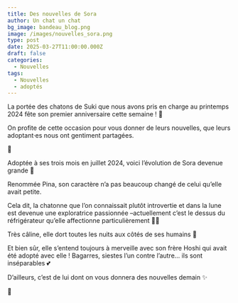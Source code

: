 ```yaml
---
title: Des nouvelles de Sora
author: Un chat un chat
bg_image: bandeau_blog.png
image: /images/nouvelles_sora.png
type: post
date: 2025-03-27T11:00:00.000Z
draft: false
categories:
  - Nouvelles
tags:
  - Nouvelles
  - adoptés
---
```

La portée des chatons de Suki que nous avons pris en charge au printemps 2024 fête son premier anniversaire cette semaine ! 🎂

On profite de cette occasion pour vous donner de leurs nouvelles, que leurs adoptant·es nous ont gentiment partagées.

💌 

Adoptée à ses trois mois en juillet 2024, voici l’évolution de Sora devenue grande 🥹

Renommée Pina, son caractère n’a pas beaucoup changé de celui qu’elle avait petite. 

Cela dit, la chatonne que l’on connaissait plutôt introvertie et dans la lune est devenue une exploratrice passionnée –actuellement c’est le dessus du réfrigérateur qu’elle affectionne particulièrement 🧗‍♀️

Très câline, elle dort toutes les nuits aux côtés de ses humains 🥰

Et bien sûr, elle s’entend toujours à merveille avec son frère Hoshi qui avait été adopté avec elle ! Bagarres, siestes l’un contre l’autre… ils sont inséparables 💕 

D’ailleurs, c’est de lui dont on vous donnera des nouvelles demain ✨

🐾

